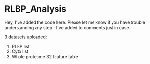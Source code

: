 # RLBP_Analysis

Hey, I've added the code here. Please let me know if you have trouble understanding any step - I've added to comments just in case.

3 datasets uploaded:

1) RLBP list
2) Cyto list
3) Whole proteome 32 feature table
